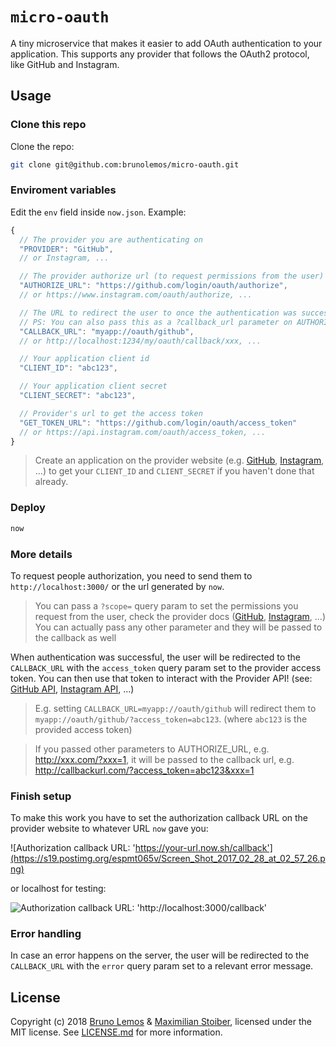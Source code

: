 # `micro-oauth`

A tiny microservice that makes it easier to add OAuth authentication to your application.
This supports any provider that follows the OAuth2 protocol, like GitHub and Instagram.

## Usage

### Clone this repo

Clone the repo:

```sh
git clone git@github.com:brunolemos/micro-oauth.git
```

### Enviroment variables

Edit the `env` field inside `now.json`. Example:

```js
{
  // The provider you are authenticating on
  "PROVIDER": "GitHub",
  // or Instagram, ...

  // The provider authorize url (to request permissions from the user)
  "AUTHORIZE_URL": "https://github.com/login/oauth/authorize",
  // or https://www.instagram.com/oauth/authorize, ...

  // The URL to redirect the user to once the authentication was successful
  // PS: You can also pass this as a ?callback_url parameter on AUTHORIZE_URL env variable above
  "CALLBACK_URL": "myapp://oauth/github",
  // or http://localhost:1234/my/oauth/callback/xxx, ...

  // Your application client id
  "CLIENT_ID": "abc123",

  // Your application client secret
  "CLIENT_SECRET": "abc123",

  // Provider's url to get the access token
  "GET_TOKEN_URL": "https://github.com/login/oauth/access_token"
  // or https://api.instagram.com/oauth/access_token, ...
}
```

> Create an application on the provider website (e.g. [GitHub](https://github.com/settings/applications/new), [Instagram](https://www.instagram.com/developer/clients/register/), ...) to get your `CLIENT_ID` and `CLIENT_SECRET` if you haven't done that already.

### Deploy

```sh
now
```


### More details

To request people authorization, you need to send them to `http://localhost:3000/` or the url generated by `now`.

> You can pass a `?scope=` query param to set the permissions you request from the user, check the provider docs ([GitHub](https://developer.github.com/v3/oauth/#scopes), [Instagram](https://www.instagram.com/developer/authorization/), ...)
> You can actually pass any other parameter and they will be passed to the callback as well

When authentication was successful, the user will be redirected to the `CALLBACK_URL` with the `access_token` query param set to the provider access token. You can then use that token to interact with the Provider API! (see: [GitHub API](https://developer.github.com/v3/), [Instagram API](https://www.instagram.com/developer/endpoints/), ...)

> E.g. setting `CALLBACK_URL=myapp://oauth/github` will redirect them to `myapp://oauth/github/?access_token=abc123`. (where `abc123` is the provided access token)

> If you passed other parameters to AUTHORIZE_URL, e.g. http://xxx.com/?xxx=1, it will be passed to the callback url, e.g. http://callbackurl.com/?access_token=abc123&xxx=1

### Finish setup

To make this work you have to set the authorization callback URL on the provider website to whatever URL `now` gave you:

![Authorization callback URL: 'https://your-url.now.sh/callback'](https://s19.postimg.org/espmt065v/Screen_Shot_2017_02_28_at_02_57_26.png)

or localhost for testing:

![Authorization callback URL: 'http://localhost:3000/callback'](https://s19.postimg.org/ib1mpe71v/Screen_Shot_2017_02_28_at_02_56_54.png)

### Error handling

In case an error happens on the server, the user will be redirected to the `CALLBACK_URL` with the `error` query param set to a relevant error message.

## License

Copyright (c) 2018 [Bruno Lemos](https://twitter.com/brunolemos) & [Maximilian Stoiber](https://twitter.com/mxstbr), licensed under the MIT license.
See [LICENSE.md](LICENSE.md) for more information.
